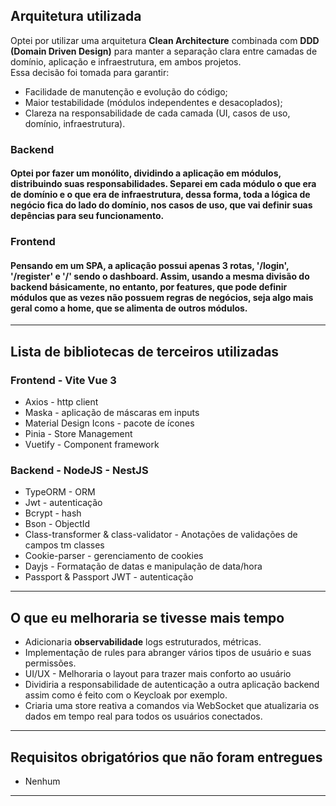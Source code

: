 ## Arquitetura utilizada
Optei por utilizar uma arquitetura **Clean Architecture** combinada com **DDD (Domain Driven Design)** para manter a separação clara entre camadas de domínio, aplicação e infraestrutura, em ambos projetos.  
Essa decisão foi tomada para garantir:
- Facilidade de manutenção e evolução do código;
- Maior testabilidade (módulos independentes e desacoplados);
- Clareza na responsabilidade de cada camada (UI, casos de uso, domínio, infraestrutura).

### Backend
#### Optei por fazer um monólito, dividindo a aplicação em módulos, distribuindo suas responsabilidades. Separei em cada módulo o que era de domínio e o que era de infraestrutura, dessa forma, toda a lógica de negócio fica do lado do domínio, nos casos de uso, que vai definir suas depências para seu funcionamento.

### Frontend
#### Pensando em um SPA, a aplicação possui apenas 3 rotas, '/login', '/register' e '/' sendo o dashboard. Assim, usando a mesma divisão do backend básicamente, no entanto, por features, que pode definir módulos que as vezes não possuem regras de negócios, seja algo mais geral como a home, que se alimenta de outros módulos.
---

## Lista de bibliotecas de terceiros utilizadas

### Frontend - Vite Vue 3
- Axios - http client
- Maska - aplicação de máscaras em inputs
- Material Design Icons - pacote de ícones
- Pinia - Store Management
- Vuetify - Component framework

### Backend - NodeJS - NestJS
- TypeORM - ORM
- Jwt - autenticação
- Bcrypt - hash
- Bson - ObjectId
- Class-transformer & class-validator - Anotações de validações de campos tm classes
- Cookie-parser - gerenciamento de cookies
- Dayjs - Formatação de datas e manipulação de data/hora
- Passport & Passport JWT - autenticação
---

## O que eu melhoraria se tivesse mais tempo
- Adicionaria **observabilidade** logs estruturados, métricas.
- Implementação de rules para abranger vários tipos de usuário e suas permissões.
- UI/UX - Melhoraria o layout para trazer mais conforto ao usuário
- Dividiria a responsabilidade de autenticação a outra aplicação backend assim como é feito com o Keycloak por exemplo.
- Criaria uma store reativa a comandos via WebSocket que atualizaria os dados em tempo real para todos os usuários conectados.
---

## Requisitos obrigatórios que não foram entregues
- Nenhum

---
